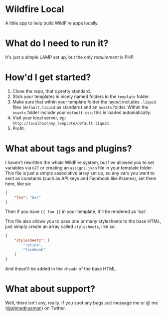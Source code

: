 Wildfire Local
==============

A little app to help build WildFire apps locally.

What do I need to run it?
=========================

It's just a simple LAMP set up, but the only _requirement_ is PHP.

How'd I get started?
====================

1. Clone the repo, that's pretty standard.
2. Stick your templates in nicely named folders in the `template` folder.
3. Make sure that within your template folder the layout includes `.liquid` files (`default.liquid` as standard) and an `assets` folder. Within the `assets` folder include your `default.css`; this is loaded automatically.
4. Visit your local server, eg: `http://localhost/my_template/default.liquid`.
5. Profit.

What about tags and plugins?
============================

I haven't rewritten the _whole_ WildFire system, but I've allowed you to set variables via `GET` or creating an `assigns.json` file in your template folder. This file is just a simple associative array set up, so any vars you want to sent as constants (such as API keys and Facebook like iframes), set them here, like so:

```json
{
    "foo": "bar"
}
```

Then if you have `{{ foo }}` in your template, it'll be rendered as 'bar'.

This file also allows you to pass one or many stylesheets to the base HTML, just simply create an array called `stylesheets`, like so:

```json
{
    "stylesheets": [
        "retina",
        "facebook"
    ]
}
```

And these'll be added in the `<head>` of the base HTML.

What about support?
===================

Well, there isn't any, really. If you spot any bugs just message me or @ me ([@ahmednuaman](http://twitter.com/ahmednuaman)) on Twitter.